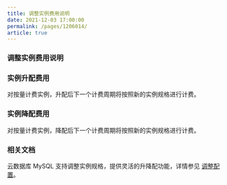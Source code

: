 ```yaml
---
title: 调整实例费用说明
date: 2021-12-03 17:00:00
permalink: /pages/1206014/
article: true
---
```


### 调整实例费用说明

### 实例升配费用

对按量计费实例，升配后下一个计费周期将按照新的实例规格进行计费。

### 实例降配费用

对按量计费实例，降配后下一个计费周期将按照新的实例规格进行计费。

### 相关文档

云数据库 MySQL 支持调整实例规格，提供灵活的升降配功能，详情参见 [调整配置](./../04.操作指南/02.管理实例/06.调整配置.md)。


